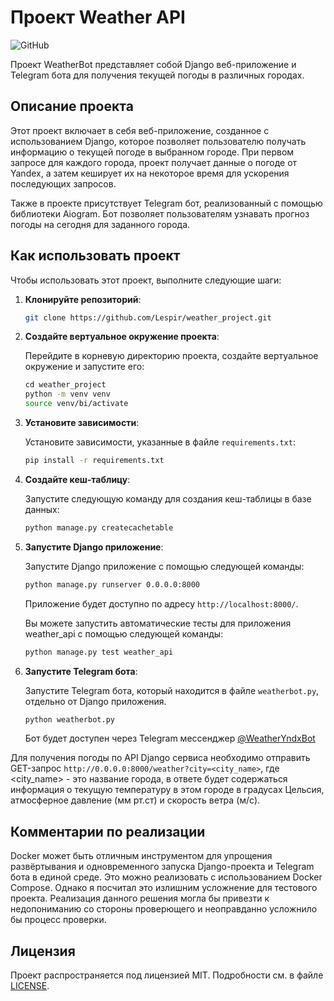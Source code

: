 # Проект Weather API

![GitHub](https://img.shields.io/github/license/Lespir/weather_project)

Проект WeatherBot представляет собой Django веб-приложение и Telegram бота для получения текущей погоды в различных городах.

## Описание проекта

Этот проект включает в себя веб-приложение, созданное с использованием Django, которое позволяет пользователю получать информацию о текущей погоде в выбранном городе. При первом запросе для каждого города, проект получает данные о погоде от Yandex, а затем кеширует их на некоторое время для ускорения последующих запросов.

Также в проекте присутствует Telegram бот, реализованный с помощью библиотеки Aiogram. Бот позволяет пользователям узнавать прогноз погоды на сегодня для заданного города.

## Как использовать проект

Чтобы использовать этот проект, выполните следующие шаги:

1. **Клонируйте репозиторий**:

   ```bash
   git clone https://github.com/Lespir/weather_project.git
   ```
   
2. **Создайте вертуальное окружение проекта**:

   Перейдите в корневую директорию проекта, создайте вертуальное окружение и запустите его:

   ```bash
   сd weather_project
   python -m venv venv
   source venv/bi/activate
   ```
   
2. **Установите зависимости**:

   Установите зависимости, указанные в файле `requirements.txt`:

   ```bash
   pip install -r requirements.txt
   ```

3. **Создайте кеш-таблицу**:

   Запустите следующую команду для создания кеш-таблицы в базе данных:

   ```bash
   python manage.py createcachetable
   ```

4. **Запустите Django приложение**:

   Запустите Django приложение с помощью следующей команды:

   ```bash
   python manage.py runserver 0.0.0.0:8000
   ```

   Приложение будет доступно по адресу `http://localhost:8000/`.
   
   Вы можете запустить автоматические тесты для приложения weather_api с помощью следующей команды:

   ```bash
   python manage.py test weather_api
   ```

6. **Запустите Telegram бота**:

   Запустите Telegram бота, который находится в файле `weatherbot.py`, отдельно от Django приложения.

   ```bash
   python weatherbot.py
   ```

   Бот будет доступен через Telegram мессенджер [@WeatherYndxBot](https://t.me/WeatherYndxBot)

Для получения погоды по API Django сервиса необходимо отправить GET-запрос `http://0.0.0.0:8000/weather?city=<city_name>`, где <city_name> - это название города,
в ответе будет содержаться информация о текущую температуру в этом городе в градусах Цельсия, атмосферное давление (мм рт.ст) и скорость ветра (м/с).

## Комментарии по реализации

Docker может быть отличным инструментом для упрощения развёртывания и одновременного запуска Django-проекта и Telegram бота в единой среде. Это можно реализовать с использованием Docker Compose. Однако я посчитал это излишним усложнение для тестового проекта. Реализация данного решения могла бы привезти к недопониманию со стороны проверющего и неоправданно усложнило бы процесс проверки.

## Лицензия

Проект распространяется под лицензией MIT. Подробности см. в файле [LICENSE](LICENSE).
